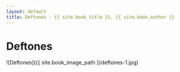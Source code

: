 ```yaml
---
layout: default
title: Deftones - {{ site.book_title }}, {{ site.book_author }}
---
```


# Deftones

![Deftones]({{ site.book_image_path }}deftones-1.jpg)
